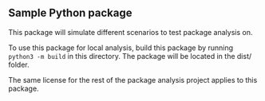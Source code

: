 ## Sample Python package

This package will simulate different scenarios to test package analysis on.

To use this package for local analysis, build this package by running
`python3 -m build` in this directory. The package will be located in the dist/
folder.

The same license for the rest of the package analysis project applies to this package.
